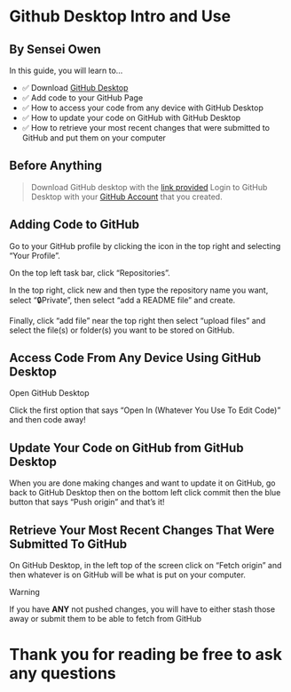 # Github Desktop Intro and Use

## By Sensei Owen

In this guide, you will learn to…
- :white_check_mark: Download [GitHub Desktop](https://desktop.github.com/)
- :white_check_mark: Add code to your GitHub Page
- :white_check_mark: How to access your code from any device with GitHub Desktop
- :white_check_mark: How to update your code on GitHub with GitHub Desktop
- :white_check_mark: How to retrieve your most recent changes that were submitted to GitHub and put them on your computer

## Before Anything

> Download GitHub desktop with the [link provided](https://desktop.github.com/)
> Login to GitHub Desktop with your [GitHub Account](https://github.com/signup?return_to=https%3A%2F%2Fgithub.com%2Fjoin&source=login) that you created.

## Adding Code to GitHub

Go to your GitHub profile by clicking the icon in the top right and selecting “Your Profile”.

On the top left task bar, click “Repositories”.

In the top right, click new and then type the repository name you want, select “🔒Private”, then select “add a README file” and create.

Finally, click “add file” near the top right then select “upload files” and select the file(s) or folder(s) you want to be stored on GitHub.

## Access Code From Any Device Using GitHub Desktop

Open GitHub Desktop

Click the first option that says “Open In (Whatever You Use To Edit Code)” and then code away!

## Update Your Code on GitHub from GitHub Desktop

When you are done making changes and want to update it on GitHub, go back to GitHub Desktop then on the bottom left click commit then the blue button that says “Push origin” and that’s it!

##  Retrieve Your Most Recent Changes That Were Submitted To GitHub

On GitHub Desktop, in the left top of the screen click on “Fetch origin” and then whatever is on GitHub will be what is put on your computer.
> [!Warning]
> If you have **ANY** not pushed changes, you will have to either stash those away or submit them to be able to fetch from GitHub
# Thank you for reading be free to ask any questions
